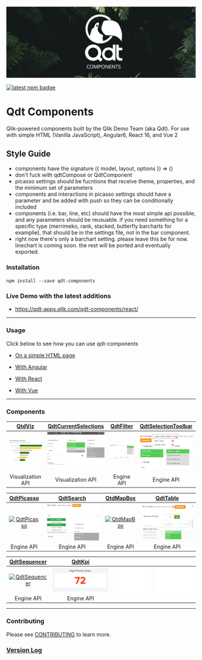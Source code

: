 ![Banner](docs/assets/banner.png "Banner") 

[![latest npm badge](https://img.shields.io/npm/v/qdt-components/latest.svg)](https://www.npmjs.com/package/qdt-components)

# Qdt Components

Qlik-powered components built by the Qlik Demo Team (aka Qdt). For use with simple HTML (Vanilla JavaScript), Angular6, React 16, and Vue 2

## Style Guide

- components have the signature ({ model, layout, options }) => ()
- don't fuck with qdtCompose or QdtComponent
- picasso settings should be fucntions that receive theme, properties, and the minimum set of parameters
- components and interactions in picasso settings should have a parameter and be added with push so they can be conditionally included
- components (i.e. bar, line, etc) should have the most simple api possible, and any parameters should be reusuable. if you need something for a specific type (merrimeko, rank, stacked, butterfly barcharts for examplie), that should be in the settings file, not in the bar component.
- right now there's only a barchart setting. please leave this be for now. linechart is coming soon. the rest will be ported and eventually exported.

### Installation
`npm install --save qdt-components`


### Live Demo with the latest additions
- https://qdt-apps.qlik.com/qdt-components/react/

---

### Usage

Click below to see how you can use qdt-components

* [On a simple HTML page](docs/usage/Html.md)

* [With Angular](docs/usage/Angular.md)

* [With React](docs/usage/React.md)

* [With Vue](docs/usage/Vue.md)

---

### Components

| [QtdViz](docs/components/QdtViz.md)| [QdtCurrentSelections](docs/components/QdtCurrentSelections.md)| [QdtFilter](docs/components/QdtFilter.md) | [QdtSelectionToolbar](docs/components/QdtSelectionToolbar.md)     |
| :----:| :----: |:----: |:----: |
| [![QtdViz](docs/assets/embedded.png)](docs/components/QdtViz.md)  | [![QdtCurrentSelections](docs/assets/currentSelections.png)](docs/components/QdtCurrentSelections.md)| [![QdtFilter](docs/assets/filters.png)](docs/components/QdtFilter.md)  | [![QdtSelectionToolbar](docs/assets/selectionToolbar.png)](docs/components/QdtSelectionToolbar.md) |
|Visualization API|Visualization API|Engine API|Engine API|


| [QdtPicasso](docs/components/QdtPicasso/)| [QdtSearch](docs/components/QdtSearch.md)| [QtdMapBox](docs/components/QdtMapBox.md)| [QdtTable](docs/components/QdtTable.md)                           |
| :----:| :----: |:----: |:----: |
|[![QdtPicasso](docs/components/QdtPicasso/assets/picassoCustomGroupBarchart.png)](docs/components/QdtPicasso/)| [![QdtSearch](docs/assets/search.png)](docs/components/QdtSearch.md)  | [![QtdMapBox](docs/assets/picassoMapbox.png)](docs/components/QdtMapBox.md) |[![QdtTable](docs/assets/table.png)](docs/components/QdtTable.md) |
|Engine API|Engine API|Engine API|Engine API|

| [QdtSequencer](docs/components/QdtSequencer.md)|[QdtKpi](docs/components/QdtKpi.md)| | |
| :----:| :----: | :----: | :----: |
| [![QdtSequencer](docs/assets/sequencer.png)](docs/components/QdtSequencer.md) | [![QdtKpi](docs/assets/kpi.png)](docs/components/QdtKpi.md) | ![](docs/assets/spacer.png) | ![](docs/assets/spacer.png) |
|Engine API|Engine API| | |

---

### Contributing

Please see [CONTRIBUTING](https://github.com/qlik-demo-team/qdt-components/blob/master/CONTRIBUTING.md) to learn more.


### [Version Log](https://github.com/qlik-demo-team/qdt-components/blob/master/docs/components/QdtMapBox.md)
